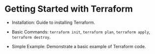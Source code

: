 # Getting Started with Terraform

- Installation: Guide to installing Terraform.

- Basic Commands: `terraform init`, `terraform plan`, `terraform apply`, `terraform destroy`.

- Simple Example: Demonstrate a basic example of Terraform code.
